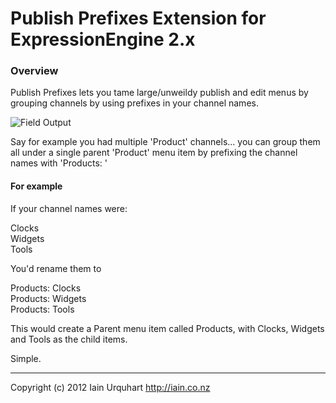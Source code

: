 # Publish Prefixes Extension for ExpressionEngine 2.x

### Overview

Publish Prefixes lets you tame large/unweildy publish and edit menus by grouping channels by using prefixes in your channel names.

![Field Output](http://f.cl.ly/items/1Y1j10343w3W0s2b183f/Image%202013.01.23%209:49:03%20PM.png) 

Say for example you had multiple 'Product' channels... you can group them all under a single parent 'Product' menu item by prefixing the channel names with 'Products: '

#### For example

If your channel names were:

Clocks  
Widgets  
Tools  

You'd rename them to

Products: Clocks  
Products: Widgets  
Products: Tools  

This would create a Parent menu item called Products, with Clocks, Widgets and Tools as the child items.

Simple.

* * *

Copyright (c) 2012 Iain Urquhart
http://iain.co.nz